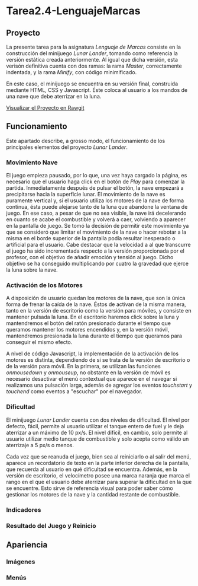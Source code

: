 # Tarea2.4-LenguajeMarcas
## Proyecto
La presente tarea para la asignatura *Lenguaje de Marcas* consiste en la construcción del minijuego *Lunar Lander*, tomando como referencia la versión estática creada anteriormente. Al igual que dicha versión, esta verisón definitiva cuenta con dos ramas: la rama *Master*, correctamente indentada, y la rama *Minify*, con código minimificado.

En este caso, el minijuego se encuentra en su versión final, construida mediante HTML, CSS y Javascript. Éste coloca al usuario a los mandos de una nave que debe aterrizar en la luna.

[Visualizar el Proyecto en Rawgit](https://rawgit.com/shamshir/Tarea2.4-LenguajeMarcas/master/index.html)

## Funcionamiento
Este apartado describe, a grosso modo, el funcionamiento de los principales elementos del proyecto *Lunar Lander*.
### Movimiento Nave
El juego empieza pausado, por lo que, una vez haya cargado la página, es necesario que el usuario haga click en el botón de *Play* para comenzar la partida. Inmediatamente después de pulsar el botón, la nave empezará a precipitarse hacia la superficie lunar. El movimiento de la nave es puramente vertical y, si el usuario utiliza los motores de la nave de forma continua, ésta puede alejarse tanto de la luna que abandone la ventana de juego. En ese caso, a pesar de que no sea visible, la nave irá decelerando en cuanto se acabe el combustible y volverá a caer, volviendo a aparecer en la pantalla de juego. Se tomó la decisión de permitir este movimiento ya que se consideró que limitar el movimiento de la nave o hacer rebotar a la misma en el borde superior de la pantalla podía resultar inesperado o artificial para el usuario. Cabe destacar que la velocidad a al que transcurre el juego ha sido incrementada respecto a la versión proporcionada por el profesor, con el objetivo de añadir emoción y tensión al juego. Dicho objetivo se ha conseguido multiplicando por cuatro la gravedad que ejerce la luna sobre la nave.
### Activación de los Motores
A disposición de usuario quedan los motores de la nave, que son la única forma de frenar la caída de la nave. Éstos de activan de la misma manera, tanto en la versión de escritorio como la versión para móviles, y consiste en mantener pulsada la luna. En el escritorio haremos click sobre la luna y mantendremos el botón del ratón presionado durante el tiempo que queramos mantener los motores encendidos y, en la versión móvil, mantendremos presionada la luna durante el tiempo que queramos para conseguir el mismo efecto.

A nivel de código Javascript, la implementación de la activación de los motores es distinta, dependiendo de si se trata de la versión de escritorio o de la versión para móvil. En la primera, se utilizan las funciones *onmousedown* y *onmouseup*, no obstante en la versión de móvil es necesario desactivar el menú contextual que aparece en el navegar si realizamos una pulsación larga, además de agregar los eventos *touchstart* y *touchend* como eventos a "escuchar" por el navegador.
### Dificultad
El minijuego *Lunar Lander* cuenta con dos niveles de dificultad. El nivel por defecto, fácil, permite al usuario utilizar el tanque entero de fuel y le deja aterrizar a un máximo de 10 px/s. El nivel difícil, en cambio, solo permite al usuario utilizar medio tanque de combustible y solo acepta como válido un aterrizaje a 5 px/s o menos.

Cada vez que se reanuda el juego, bien sea al reiniciarlo o al salir del menú, aparece un recordatorio de texto en la parte inferior derecha de la pantalla, que recuerda al usuario en qué dificultad se encuentra. Además, en la versión de escritorio, el velocímetro posee una marca naranja que marca el rango en el que el usuario debe aterrizar para superar la dificultad en la que se encuentre. Esto sirve de referencia visual para poder saber cómo gestionar los motores de la nave y la cantidad restante de combustible. 
### Indicadores
### Resultado del Juego y Reinicio
## Apariencia
### Imágenes
### Menús
